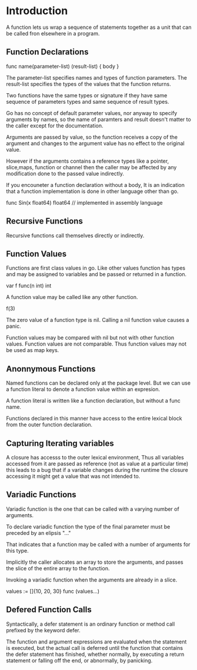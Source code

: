 # Introduction

A function lets us wrap a sequence of statements together as a unit that can be called fron elsewhere in a program.

## Function Declarations

func name(parameter-list) (result-list) {
    body
}

The parameter-list specifies names and types of function parameters.
The result-list specifies the types of the values that the function returns.

Two functions have the same types or signature if they have same sequence of parameters types and same sequence of result types.

Go has no concept of default parameter values, nor anyway to specify arguments by names, so the name of paramters and result doesn't matter to the caller except for the documentation.

Arguments are passed by value, so the function receives a copy of the argument and changes to the argument value has no effect to the original value.

However if the arguments contains a reference types like a pointer, slice,maps, function or channel then the caller may be affected by any modification done to the passed value indirectly.

If you encouneter a function declaration without a body, It is an indication that a function implementation is done in other language other than go.

func Sin(x float64) float64 // implemented in assembly language

## Recursive Functions

Recursive functions call themselves directly or indirectly.

## Function Values

Functions are first class values in go. Like other values function has types and may be assigned to variables and be passed or returned in a function.

var f func(n int) int

A function  value may be called like any other function.

f(3)

The zero value of a function type is nil. Calling a nil function value causes a panic.

Function values may be compared with nil but not with other function values. Function values are not comparable. Thus function values may not be used as map keys.

## Anonnymous Functions

Named functions can be declared only at the package level. But we can use a function literal to denote a function value within an expresion.

A function literal is written like a function declaration, but without a func name.

Functions declared in this manner have access to the entire lexical block from the outer function declaration.

## Capturing Iterating variables

A closure has accesss to the outer lexical environment, Thus all variables accessed from it are passed as reference (not as value at a particular time) this leads to a bug that if a variable changes during the runtime the closure accessing it might get a value that was not intended to.

## Variadic Functions

Variadic function is the one that can be called with a varying number of arguments.

To declare variadic function the type of the final parameter must be preceded by an elipsis "..."

That indicates that a function may be called with a number of arguments for this type.

Implicitly the caller allocates an array to store the arguments, and passes the slice of the entire array to the function.

Invoking a variadic function when the arguments are already in a slice.

values := []{10, 20, 30}
func (values...)

## Defered Function Calls

Syntactically, a defer statement is an ordinary function or method call prefixed by the keyword defer.

The function and argument expressions are evaluated when the statement is executed, but the actual call is deferred until the function that contains the defer statement has finished, whether normally, by executing a return statement or falling off the end, or abnormally, by panicking.
